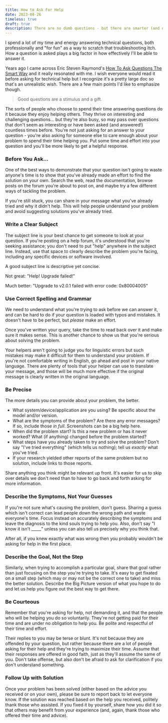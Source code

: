 ```yaml
---
title: How to Ask For Help
date: 2023-08-26
timeless: true
draft: true
description: There are no dumb questions - but there are smarter (and dumber) ways to ask them.
---
```

I spend a lot of my time and energy answering technical questions, both professionally and "for fun" as a way to scratch that troubleshooting itch. How a question is asked plays a big factor in how effectively I'll be able to answer it.

Years ago I came across Eric Steven Raymond's [How To Ask Questions The Smart Way](http://www.catb.org/~esr/faqs/smart-questions.html) and it really resonated with me. I wish everyone would read it before asking for technical help but I recognize it's a pretty large doc so that's an unrealistic wish. There are a few main points I'd like to emphasize though.

> Good questions are a stimulus and a gift.

The sorts of people who choose to spend their time answering questions do it because they enjoy helping others. They thrive on interesting and challenging questions... but they're also busy, so may pass over questions that don't seem as interesting or have been asked (and answered!) countless times before. You're not just asking for an answer to your question - you're also asking for someone else to care enough about your problem to spend their time helping you. Put some time and effort into your question and you'll be more likely to get a helpful response.

### Before You Ask...
One of the best ways to demonstrate that your question isn't going to waste anyone's time is to show that you've already made an effort to find the solution on your own. Search the web, read the documentation, browse posts on the forum you're about to post on, and maybe try a few different ways of tackling the problem.

If you're still stuck, you can share in your message what you've already tried and why it didn't help. This will help people understand your problem and avoid suggesting solutions you've already tried.

### Write a Clear Subject
The subject line is your best chance to get someone to look at your question. If you're posting on a help forum, it's understood that you're seeking assistance; you don't need to put "help" anywhere in the subject line. Instead, use that space to clearly describe the problem you're facing, including any specific devices or software involved.

A good subject line is descriptive yet concise.

Not great: "Help! Upgrade failed!"

Much better: "Upgrade to v2.0.1 failed with error code: 0x80004005"

### Use Correct Spelling and Grammar
We need to understand what you're trying to ask before we can answer it, and can be hard to do if your question is loaded with typos and mistakes. It doesn't have to be perfect, but *please* make an effort.

Once you've written your query, take the time to read back over it and make sure it makes sense. This is another chance to show us that you're serious about solving the problem.

Your helpers aren't going to judge you for linguistic errors but such mistakes may make it difficult for them to understand your problem. If you're not comfortable writing in English, go ahead and post in your native language. There are plenty of tools that your helper can use to translate your message, and those will be much more effective if the original message is clearly written in the original language.

### Be Precise
The more details you can provide about your problem, the better.

- What system/device/application are you using? Be specific about the model and/or version.
- What are the symptoms of the problem? Are there any error messages? If so, include those *in full*. Screenshots can be a big help here.
- When did the problem start? Is this a new problem or has it never worked? What (if anything) changed before the problem started?
- What steps have you already taken to try and solve the problem? Don't say "I've tried everything" (which tells us nothing); tell us *exactly* what you've tried.
- If your research yielded other reports of the same problem but no solution, include links to those reports.

Share anything you think might be relevant up front. It's easier for us to skip over details we don't need than to have to go back and forth asking for more information.

### Describe the Symptoms, Not Your Guesses
If you're not sure what's causing the problem, don't guess. Sharing a guess which isn't correct can lead people down the wrong path and waste everyone's time. Focus instead on accurately describing the symptoms and leave the diagnosis to the kind souls trying to help you. Also, don't say "I know it isn't _____" unless you can also tell us precisely why you think that.

After all, if you knew exactly what was wrong then you probably wouldn't be asking for help in the first place.

### Describe the Goal, Not the Step
Similarly, when trying to accomplish a particular goal, share that goal rather than just focusing on the step you're trying to take. It's easy to get fixated on a small step (which may or may not be the correct one to take) and miss the better solution. Describe the Big Picture version of what you hope to do and let us help you figure out the best way to get there.

### Be Courteous
Remember that you're asking for help, not demanding it, and that the people who will be helping you do so voluntarily. They're not getting paid for their time and are under no obligation to help you. Be polite and respectful of their time and effort.

Their replies to you may be terse or blunt. It's not because they are offended by your question, but rather because there are a lot of people asking for their help and they're trying to maximize their time. Assume that their responses are offered in good faith, just as they'll assume the same of you. Don't take offense, but also don't be afraid to ask for clarification if you don't understand something.

### Follow Up with Solution
Once your problem has been solved (either based on the advice you received or on your own), please be sure to report back to let everyone know. If the solution was reached based on the help you received, politely thank those who assisted. If you fixed it by yourself, share how you did it so that others may benefit from your experience (and, again, thank those who offered their time and advice).



